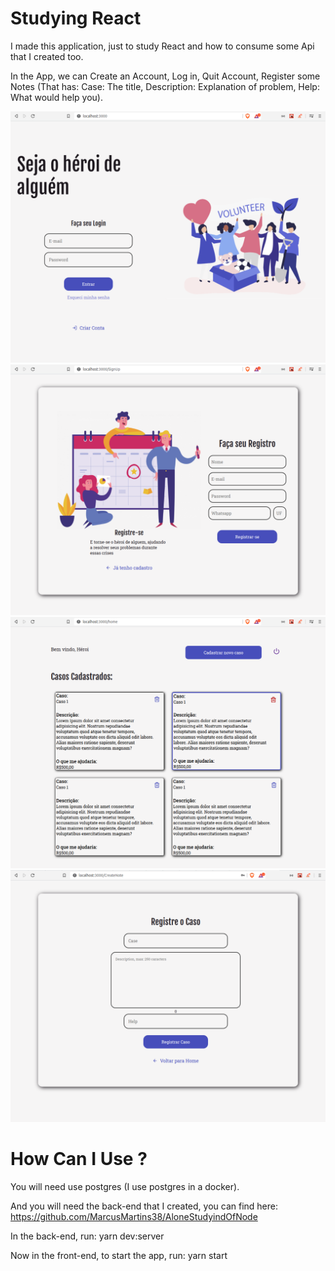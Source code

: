 # Studying React
I made this application, just to study React and how to consume some Api that I created too.

In the App, we can Create an Account, Log in, Quit Account, Register some Notes (That has: Case: The title, Description: Explanation of problem, Help: What would help you).

<img src="src/images/signIn.png" width=550 >

<img src="src/images/signup.png" width=550 >

<img src="src/images/home.png" width=550 >

<img src="src/images/createnote.png" width=550 >

# How Can I Use ?

You will need use postgres (I use postgres in a docker).

And you will need the back-end that I created, you can find here: https://github.com/MarcusMartins38/AloneStudyindOfNode

In the back-end, run:  yarn dev:server 

Now in the front-end, to start the app, run: yarn start
